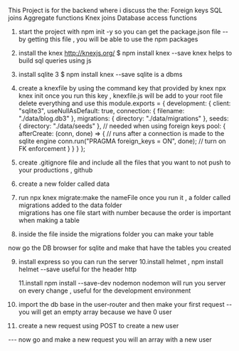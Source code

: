 This Project is for the backend where i discuss the
the:
Foreign keys
SQL joins
Aggregate functions
Knex joins
Database access functions

1. start the project with npm init -y so you can get the package.json file
   -- by getting this file , you will be able to use the npm packages

2) install the knex http://knexjs.org/
   \$ npm install knex --save
   knex helps to build sql queries using js

3) install sqlite 3
   \$ npm install knex --save
   sqlite is a dbms

4. create a knexfile by using the command key that provided by knex
   npx knex init
   once you run this key , knexfile.js will be add to your root file
   delete everything and use this
   module.exports = {
   development: {
   client: "sqlite3",
   useNullAsDefault: true,
   connection: {
   filename: "./data/blog.db3"
   },
   migrations: {
   directory: "./data/migrations"
   },
   seeds: {
   directory: "./data/seeds"
   },
   // needed when using foreign keys
   pool: {
   afterCreate: (conn, done) => {
   // runs after a connection is made to the sqlite engine
   conn.run("PRAGMA foreign_keys = ON", done); // turn on FK enforcement
   }
   }
   }
   };

5. create .gitignore file and include all the files that you want to not push to your productions , github

6) create a new folder called data
7) run npx knex migrate:make the nameFile
   once you run it , a folder called migrations added to the data folder  
   migrations has one file start with number because the order is important when making a
   table

8) inside the file inside the migrations folder you can make your table

now go the DB browser for sqlite and make that have the tables you created

9. install express so you can run the server
   10.install helmet , npm install helmet --save useful for the header http

   11.install npm install --save-dev nodemon
   nodemon will run you server on every change , useful for the development environment

10. import the db base in the user-router and then make your first request
    -- you will get an empty array because we have 0 user

11. create a new request using POST to create a new user

--- now go and make a new request you will an array with a new user
